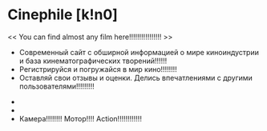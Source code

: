 # Сinephile [k!n0]
<< You can find almost any film here!!!!!!!!!!!!!!!! >>

- Современный сайт с обширной информацией о мире киноиндустрии и база кинематографических творений!!!!!!
- Регистрируйся и погружайся в мир кино!!!!!!!!
- Оставляй свои отзывы и оценки. Делись впечатлениями с другими пользователями!!!!!!!!!
*
*
* Камера!!!!!!!! Мотор!!!! Action!!!!!!!!!!!!
